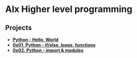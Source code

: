 # Alx Higher level programming

## Projects
- **[Python - Hello, World](./0x00-python-hello_world)**
- **[0x01. Python - if/else, loops, functions](./0x01-python-if_else_loops_functions)**
- **[0x02. Python - import & modules](./0x02-python-import_modules)**
